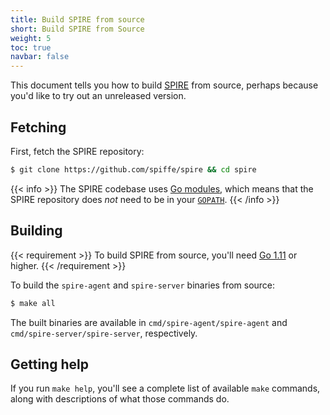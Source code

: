 ```yaml
---
title: Build SPIRE from source
short: Build SPIRE from Source
weight: 5
toc: true
navbar: false
---
```


This document tells you how to build [SPIRE](/spire) from source, perhaps because you'd like to try out an unreleased version.

## Fetching

First, fetch the SPIRE repository:

```bash
$ git clone https://github.com/spiffe/spire && cd spire
```

{{< info >}}
The SPIRE codebase uses [Go modules](https://github.com/golang/go/wiki/Modules), which means that the SPIRE repository does *not* need to be in your [`GOPATH`](https://github.com/golang/go/wiki/GOPATH).
{{< /info >}}

## Building

{{< requirement >}}
To build SPIRE from source, you'll need [Go 1.11](https://golang.org/dl) or higher.
{{< /requirement >}}

To build the `spire-agent` and `spire-server` binaries from source:

```bash
$ make all
```

The built binaries are available in `cmd/spire-agent/spire-agent` and `cmd/spire-server/spire-server`, respectively.

## Getting help

If you run `make help`, you'll see a complete list of available `make` commands, along with descriptions of what those commands do.
